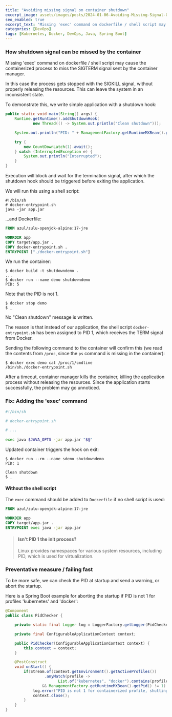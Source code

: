 ```yaml
---
title: "Avoiding missing signal on container shutdown"
excerpt_image: assets/images/posts/2024-01-06-Avoiding-Missing-Signal-On-Container-Shutdown/Shipwreck_Concept_c.webp
seo_enabled: true
excerpt_text: "Missing 'exec' command on dockerfile / shell script may cause the containerized process to miss the SIGTERM signal"
categories: [DevOps]
tags: [Kubernetes, Docker, DevOps, Java, Spring Boot]
---
```


### How shutdown signal can be missed by the container 

Missing 'exec' command on dockerfile / shell script may cause the containerized process to miss the SIGTERM signal sent by the container manager.

In this case the process gets stopped with the SIGKILL signal, without properly releasing the resources. This can leave the system in an inconsistent state.

To demonstrate this, we write simple application with a shutdown hook:

```java
public static void main(String[] args) {
    Runtime.getRuntime().addShutdownHook(
            new Thread(() -> System.out.println("Clean shutdown")));

    System.out.println("PID: " + ManagementFactory.getRuntimeMXBean().getPid());

    try {
        new CountDownLatch(1).await();
    } catch (InterruptedException e) {
        System.out.println("Interrupted");
    }
}
```

Execution will block and wait for the termination signal, after which the shutdown hook should be triggered before exiting the application.

We will run this using a shell script:

```console
#!/bin/sh
# docker-entrypoint.sh
java -jar app.jar
```

...and Dockerfile: 

```dockerfile
FROM azul/zulu-openjdk-alpine:17-jre

WORKDIR app
COPY target/app.jar .
COPY docker-entrypoint.sh .
ENTRYPOINT ["./docker-entrypoint.sh"]
```

We run the container:

```console
$ docker build -t shutdowndemo .
...
$ docker run --name demo shutdowndemo
PID: 5
```

Note that the PID is not 1. 

```console
$ docker stop demo
$ _
```
No "Clean shutdown" message is written.

The reason is that instead of our application, the shell script `docker-entrypoint.sh` has been assigned to PID 1, which receives the TERM signal from Docker.

Sending the following command to the container will confirm this (we read the contents from `/proc`, since the `ps` command is missing in the container):

```console
$ docker exec demo cat /proc/1/cmdline
/bin/sh./docker-entrypoint.sh
```

After a timeout, container manager kills the container, killing the application process without releasing the resources.
Since the application starts successfully, the problem may go unnoticed.

### Fix: Adding the 'exec' command

```bash
#!/bin/sh

# docker-entrypoint.sh

# ... 
 
exec java $JAVA_OPTS -jar app.jar "$@"
```

Updated container triggers the hook on exit:

```console
$ docker run --rm --name sdemo shutdowndemo
PID: 1
 
Clean shutdown
$ _
```

#### Without the shell script

The `exec` command should be added to `Dockerfile` if no shell script is used: 

```dockerfile
FROM azul/zulu-openjdk-alpine:17-jre

WORKDIR app
COPY target/app.jar .
ENTRYPOINT exec java -jar app.jar
```


>#### Isn't PID 1 the init process?
>Linux provides namespaces for various system resources, including PID, which is used for virtualization.

### Preventative measure / failing fast

To be more safe, we can check the PID at startup and send a warning, or abort the startup.  

Here is a Spring Boot example for aborting the startup if PID is not 1 for profiles 'kubernetes' and 'docker':

```java
@Component
public class PidChecker {

    private static final Logger log = LoggerFactory.getLogger(PidChecker.class);

    private final ConfigurableApplicationContext context;

    public PidChecker(ConfigurableApplicationContext context) {
        this.context = context;
    }

    @PostConstruct
    void onStart() {
        if(Stream.of(context.getEnvironment().getActiveProfiles())
                 .anyMatch(profile -> 
                       List.of("kubernetes", "docker").contains(profile))
                && ManagementFactory.getRuntimeMXBean().getPid() != 1) {
            log.error("PID is not 1 for containerized profile, shutting down");
            context.close();
        }
    }
}
```
